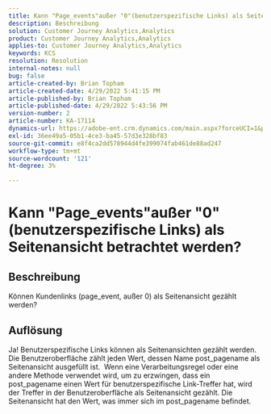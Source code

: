 ```yaml
---
title: Kann "Page_events"außer "0"(benutzerspezifische Links) als Seitenansicht betrachtet werden?
description: Beschreibung
solution: Customer Journey Analytics,Analytics
product: Customer Journey Analytics,Analytics
applies-to: Customer Journey Analytics,Analytics
keywords: KCS
resolution: Resolution
internal-notes: null
bug: false
article-created-by: Brian Topham
article-created-date: 4/29/2022 5:41:15 PM
article-published-by: Brian Topham
article-published-date: 4/29/2022 5:43:56 PM
version-number: 2
article-number: KA-17114
dynamics-url: https://adobe-ent.crm.dynamics.com/main.aspx?forceUCI=1&pagetype=entityrecord&etn=knowledgearticle&id=aba6b38d-e3c7-ec11-a7b6-0022480a10ee
exl-id: 36ee49a5-05b1-4ce3-ba45-57d3e328bf83
source-git-commit: e8f4ca2dd578944d4fe399074fab461de88ad247
workflow-type: tm+mt
source-wordcount: '121'
ht-degree: 3%

---
```


# Kann &quot;Page_events&quot;außer &quot;0&quot;(benutzerspezifische Links) als Seitenansicht betrachtet werden?

## Beschreibung


Können Kundenlinks (page_event, außer 0) als Seitenansicht gezählt werden?


## Auflösung


Ja! Benutzerspezifische Links können als Seitenansichten gezählt werden. Die Benutzeroberfläche zählt jeden Wert, dessen Name post_pagename als Seitenansicht ausgefüllt ist.  Wenn eine Verarbeitungsregel oder eine andere Methode verwendet wird, um zu erzwingen, dass ein post_pagename einen Wert für benutzerspezifische Link-Treffer hat, wird der Treffer in der Benutzeroberfläche als Seitenansicht gezählt. Die Seitenansicht hat den Wert, was immer sich im post_pagename befindet.
